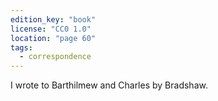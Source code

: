 ```yaml
---
edition_key: "book"
license: "CC0 1.0"
location: "page 60"
tags:
  - correspondence
---
```

I wrote to Barthilmew and Charles by
Bradshaw.
